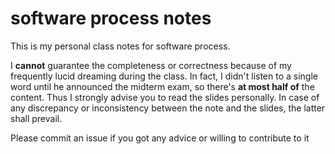 # software process notes

This is my personal class notes for software process.

I **cannot** guarantee the completeness or correctness because of my frequently lucid dreaming during the class. In fact, I didn't listen to a single word until he announced the midterm exam, so there's **at most half of** the content. Thus I strongly advise you to read the slides personally. In case of any discrepancy or inconsistency between the note and the slides, the latter shall prevail.

Please commit an issue if you got any advice or willing to contribute to it
